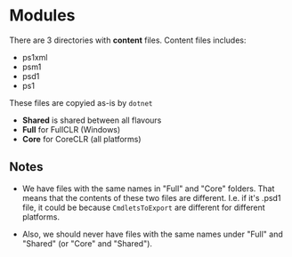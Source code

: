 Modules
==========

There are 3 directories with **content** files.
Content files includes: 

- ps1xml
- psm1
- psd1
- ps1

These files are copyied as-is by `dotnet`

- **Shared** is shared between all flavours
- **Full** for FullCLR (Windows)
- **Core** for CoreCLR (all platforms)

Notes
-----------

* We have files with the same names in "Full" and "Core" folders.
That means that the contents of these two files are different. 
I.e. if it's .psd1 file, it could be because `CmdletsToExport` are different for different platforms.

* Also, we should never have files with the same names under "Full" and "Shared" (or "Core" and "Shared").
